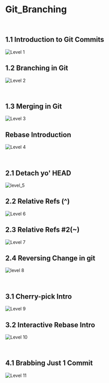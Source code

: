 # Git_Branching

<br>

## 1.1 Introduction to Git Commits

![Level 1](image.png)

## 1.2 Branching in Git

![Level 2](image-1.png)

<br>

## 1.3 Merging in Git

![Level 3](image-2.png)

## Rebase Introduction

![Level 4](image-3.png)

<br>

## 2.1 Detach yo' HEAD

![level_5](image-4.png)

## 2.2 Relative Refs (^)

![Level 6](image-5.png)

## 2.3 Relative Refs #2(~)

![Level 7](image-6.png)

## 2.4 Reversing Change in git

![level 8](image-7.png)

<br>

## 3.1 Cherry-pick Intro

![Level 9](image-8.png)

## 3.2 Interactive Rebase Intro

![Level 10](image-9.png)

<br>

## 4.1 Brabbing Just 1 Commit

![Level 11](image-10.png)
